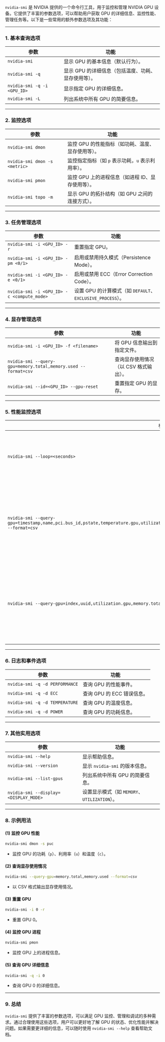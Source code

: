 `nvidia-smi` 是 NVIDIA 提供的一个命令行工具，用于监控和管理 NVIDIA GPU 设备。它提供了丰富的参数选项，可以帮助用户获取 GPU 的详细信息、监控性能、管理任务等。以下是一些常用的额外参数选项及其功能：

---

### 1. **基本查询选项**

| 参数 | 功能 |
|------|------|
| `nvidia-smi` | 显示 GPU 的基本信息（默认行为）。 |
| `nvidia-smi -q` | 显示 GPU 的详细信息（包括温度、功耗、显存使用等）。 |
| `nvidia-smi -q -i <GPU_ID>` | 显示指定 GPU 的详细信息。 |
| `nvidia-smi -L` | 列出系统中所有 GPU 的简要信息。 |

---

### 2. **监控选项**

| 参数 | 功能 |
|------|------|
| `nvidia-smi dmon` | 监控 GPU 的性能指标（如功耗、温度、显存使用等）。 |
| `nvidia-smi dmon -s <metric>` | 监控指定指标（如 `p` 表示功耗，`u` 表示利用率）。 |
| `nvidia-smi pmon` | 监控 GPU 上的进程信息（如进程 ID、显存使用等）。 |
| `nvidia-smi topo -m` | 显示 GPU 的拓扑结构（如 GPU 之间的连接方式）。 |

---

### 3. **任务管理选项**

| 参数 | 功能 |
|------|------|
| `nvidia-smi -i <GPU_ID> -r` | 重置指定 GPU。 |
| `nvidia-smi -i <GPU_ID> -pm <0/1>` | 启用或禁用持久模式（Persistence Mode）。 |
| `nvidia-smi -i <GPU_ID> -e <0/1>` | 启用或禁用 ECC（Error Correction Code）。 |
| `nvidia-smi -i <GPU_ID> -c <compute_mode>` | 设置 GPU 的计算模式（如 `DEFAULT`、`EXCLUSIVE_PROCESS`）。 |

---

### 4. **显存管理选项**

| 参数 | 功能 |
|------|------|
| `nvidia-smi -i <GPU_ID> -f <filename>` | 将 GPU 信息输出到指定文件。 |
| `nvidia-smi --query-gpu=memory.total,memory.used --format=csv` | 查询显存使用情况（以 CSV 格式输出）。 |
| `nvidia-smi --id=<GPU_ID> --gpu-reset` | 重置指定 GPU 的显存。 |

---

### 5. **性能监控选项**

| 参数 | 功能 |
|------|------|
| `nvidia-smi --loop=<seconds>` | 每隔指定秒数刷新 GPU 信息。 |
| `nvidia-smi --query-gpu=timestamp,name,pci.bus_id,pstate,temperature.gpu,utilization.gpu,utilization.memory,memory.total,memory.free,memory.used --format=csv` | 查询 GPU 的详细性能指标（以 CSV 格式输出）。 |
| `nvidia-smi --query-gpu=index,uuid,utilization.gpu,memory.total,memory.used --format=csv` | 查询 GPU 的简要性能指标（以 CSV 格式输出）。 |

---

### 6. **日志和事件选项**

| 参数 | 功能 |
|------|------|
| `nvidia-smi -q -d PERFORMANCE` | 查询 GPU 的性能事件。 |
| `nvidia-smi -q -d ECC` | 查询 GPU 的 ECC 错误信息。 |
| `nvidia-smi -q -d TEMPERATURE` | 查询 GPU 的温度信息。 |
| `nvidia-smi -q -d POWER` | 查询 GPU 的功耗信息。 |

---

### 7. **其他实用选项**

| 参数 | 功能 |
|------|------|
| `nvidia-smi --help` | 显示帮助信息。 |
| `nvidia-smi --version` | 显示 `nvidia-smi` 的版本信息。 |
| `nvidia-smi --list-gpus` | 列出系统中所有 GPU 的简要信息。 |
| `nvidia-smi --display=<DISPLAY_MODE>` | 设置显示模式（如 `MEMORY`、`UTILIZATION`）。 |

---

### 8. **示例用法**

#### **(1) 监控 GPU 性能**
```bash
nvidia-smi dmon -s puc
```
- 监控 GPU 的功耗（`p`）、利用率（`u`）和温度（`c`）。

#### **(2) 查询显存使用情况**
```bash
nvidia-smi --query-gpu=memory.total,memory.used --format=csv
```
- 以 CSV 格式输出显存使用情况。

#### **(3) 重置 GPU**
```bash
nvidia-smi -i 0 -r
```
- 重置 GPU 0。

#### **(4) 监控 GPU 进程**
```bash
nvidia-smi pmon
```
- 监控 GPU 上的进程信息。

#### **(5) 查询 GPU 详细信息**
```bash
nvidia-smi -q -i 0
```
- 查询 GPU 0 的详细信息。

---

### 9. **总结**

`nvidia-smi` 提供了丰富的参数选项，可以满足 GPU 监控、管理和调试的多种需求。通过合理使用这些选项，用户可以更好地了解 GPU 的状态、优化性能并解决问题。如果需要更详细的信息，可以随时使用 `nvidia-smi --help` 查看帮助文档。